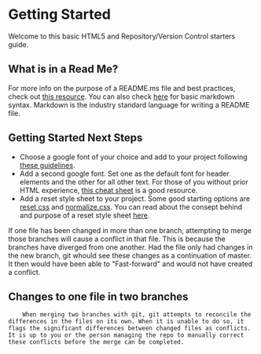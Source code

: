 # Getting Started

Welcome to this basic HTML5 and Repository/Version Control starters guide.

## What is in a Read Me?

For more info on the purpose of a README.ms file and best practices, check out [this resource](https://www.makeareadme.com/). You can also check [here](https://www.markdownguide.org/basic-syntax/) for basic markdown syntax. Markdown is the industry standard language for writing a README file.

## Getting Started Next Steps

* Choose a google font of your choice and add to your project following [these guidelines](https://fonts.google.com/knowledge/using_type/using_web_fonts).
* Add a second google font. Set one as the default font for header elements and the other for all other text. For those of you without prior HTML experience, [this cheat sheet](https://htmlcheatsheet.com/) is a good resource.
* Add a reset style sheet to your project. Some good starting options are [reset css](https://meyerweb.com/eric/tools/css/reset/) and [normalize.css](https://necolas.github.io/normalize.css/). You can read about the consept behind and purpose of a reset style sheet [here](https://cssdeck.com/blog/what-is-a-css-reset/).


If one file has been changed in more than one branch, attempting to merge those branches will cause a conflict in that file. This is because the branches have diverged from one another. Had the file only had changes in the new branch, git whould see these changes as a continuation of master. It then would have been able to "Fast-forward" and would not have created a conflict.


## Changes to one file in two branches

		When merging two branches with git, git attempts to reconcile the differences in the files on its own. When it is unable to do so, it flags the significant differences between changed files as conflicts. It is up to you or the person managing the repo to manually correct these conflicts before the merge can be completed.
